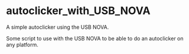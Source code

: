 # autoclicker_with_USB_NOVA
A simple autoclicker using the USB NOVA.

Some script to use with the USB NOVA to be able to do an autoclicker on any platform.
